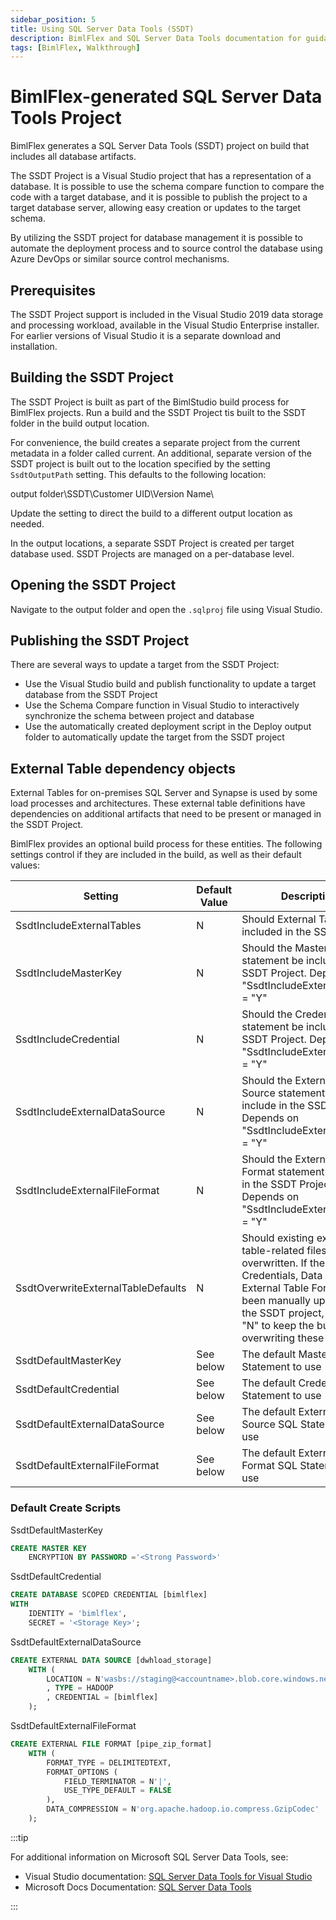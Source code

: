 ```yaml
---
sidebar_position: 5
title: Using SQL Server Data Tools (SSDT)
description: BimlFlex and SQL Server Data Tools documentation for guidance on database management and automation of deployment processes and source control mechanisms
tags: [BimlFlex, Walkthrough]
---
```


# BimlFlex-generated SQL Server Data Tools Project

BimlFlex generates a SQL Server Data Tools (SSDT) project on build that includes all database artifacts.

The SSDT Project is a Visual Studio project that has a representation of a database. It is possible to use the schema compare function to compare the code with a target database, and it is possible to publish the project to a target database server, allowing easy creation or updates to the target schema.

By utilizing the SSDT project for database management it is possible to automate the deployment process and to source control the database using Azure DevOps or similar source control mechanisms.

## Prerequisites

The SSDT Project support is included in the Visual Studio 2019 data storage and processing workload, available in the Visual Studio Enterprise installer. For earlier versions of Visual Studio it is a separate download and installation.

## Building the SSDT Project

The SSDT Project is built as part of the BimlStudio build process for BimlFlex projects. Run a build and the SSDT Project tis built to the SSDT folder in the build output location.

For convenience, the build creates a separate project from the current metadata in a folder called current. An additional, separate version of the SSDT project is built out to the location specified by the setting `SsdtOutputPath` setting. This defaults to the following location:

output folder\SSDT\Customer UID\Version Name\

Update the setting to direct the build to a different output location as needed.

In the output locations, a separate SSDT Project is created per target database used. SSDT Projects are managed on a per-database level.

## Opening the SSDT Project

Navigate to the output folder and open the `.sqlproj` file using Visual Studio.

## Publishing the SSDT Project

There are several ways to update a target from the SSDT Project:

* Use the Visual Studio build and publish functionality to update a target database from the SSDT Project
* Use the Schema Compare function in Visual Studio to interactively synchronize the schema between project and database
* Use the automatically created deployment script in the Deploy output folder to automatically update the target from the SSDT project

## External Table dependency objects

External Tables for on-premises SQL Server and Synapse is used by some load processes and architectures. These external table definitions have dependencies on additional artifacts that need to be present or managed in the SSDT Project.

BimlFlex provides an optional build process for these entities. The following settings control if they are included in the build, as well as their default values:

| Setting                            | Default Value | Description |
| ---------------------------------- | ------------- | ----------- |
| SsdtIncludeExternalTables          | N             | Should External Tables be included in the SSDT Project |
| SsdtIncludeMasterKey               | N             | Should the Master Key statement be include in the SSDT Project. Depends on "SsdtIncludeExternalTables" = "Y" |
| SsdtIncludeCredential              | N             | Should the Credential statement be include in the SSDT Project. Depends on "SsdtIncludeExternalTables" = "Y" |
| SsdtIncludeExternalDataSource      | N             | Should the External Data Source statement be include in the SSDT Project. Depends on "SsdtIncludeExternalTables" = "Y" |
| SsdtIncludeExternalFileFormat      | N             | Should the External File Format statement be include in the SSDT Project. Depends on "SsdtIncludeExternalTables" = "Y" |
| SsdtOverwriteExternalTableDefaults | N             | Should existing external table-related files be overwritten. If the values for Credentials, Data Sources, External Table Formats have been manually updated in the SSDT project, set this to "N" to keep the build from overwriting these files |
| SsdtDefaultMasterKey               | See below     | The default Master Key SQL Statement to use |
| SsdtDefaultCredential              | See below     | The default Credential SQL Statement to use |
| SsdtDefaultExternalDataSource      | See below     | The default External Data Source SQL Statement to use |
| SsdtDefaultExternalFileFormat      | See below     | The default External File Format SQL Statement to use |

### Default Create Scripts

SsdtDefaultMasterKey

```sql
CREATE MASTER KEY
    ENCRYPTION BY PASSWORD ='<Strong Password>'
```

SsdtDefaultCredential

```sql
CREATE DATABASE SCOPED CREDENTIAL [bimlflex]
WITH
    IDENTITY = 'bimlflex',
    SECRET = '<Storage Key>';
```

SsdtDefaultExternalDataSource

```sql
CREATE EXTERNAL DATA SOURCE [dwhload_storage]
    WITH (
        LOCATION = N'wasbs://staging@<accountname>.blob.core.windows.net'
        , TYPE = HADOOP
        , CREDENTIAL = [bimlflex]
    );
```

SsdtDefaultExternalFileFormat

```sql
CREATE EXTERNAL FILE FORMAT [pipe_zip_format]
    WITH (
        FORMAT_TYPE = DELIMITEDTEXT,
        FORMAT_OPTIONS (
            FIELD_TERMINATOR = N'|',
            USE_TYPE_DEFAULT = FALSE
        ),
        DATA_COMPRESSION = N'org.apache.hadoop.io.compress.GzipCodec'
    );
```



:::tip


For additional information on Microsoft SQL Server Data Tools, see:

* Visual Studio documentation: [SQL Server Data Tools for Visual Studio](https://visualstudio.microsoft.com/vs/features/ssdt/)
* Microsoft Docs Documentation: [SQL Server Data Tools](https://docs.microsoft.com/en-us/sql/ssdt/sql-server-data-tools?view=sql-server-ver15)

:::

